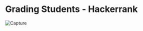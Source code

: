 #                 Grading Students - Hackerrank 

![Capture](https://user-images.githubusercontent.com/69051207/130753844-3f8ca8bc-f185-421d-b75d-8033b168c989.JPG)

